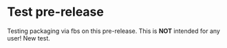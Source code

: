 # Test pre-release

Testing packaging via fbs on this pre-release. 
This is **NOT** intended for any user!
New test.